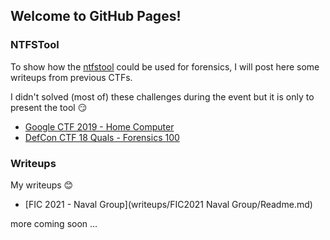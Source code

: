 ## Welcome to GitHub Pages!

### NTFSTool

To show how the [ntfstool](https://github.com/thewhiteninja/ntfstool) could be used for forensics, I will post here some writeups from previous CTFs.

I didn't solved (most of) these challenges during the event but it is only to present the tool :smirk:

- [Google CTF 2019 - Home Computer](ntfstool/Google_CTF_2019-Home_Computer.md)
- [DefCon CTF 18 Quals - Forensics 100](ntfstool/DefCon_CTF_18_Quals-Forensics_100.md)

### Writeups

My writeups :blush:

- [FIC 2021 - Naval Group](writeups/FIC2021 Naval Group/Readme.md)


more coming soon ...
